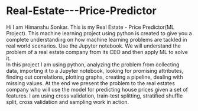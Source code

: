 # Real-Estate---Price-Predictor
Hi I am Himanshu Sonkar. This is my Real Estate - Price Predictor(ML Project).
This machine learning project using python is created to give you a complete understanding on how machine learning problems are tackled in real world scenarios. Use the Jupyter notebook.
We will understand the problem of a real estate company from its CEO and then apply ML to solve it.  
In this project I am using python, analyzing the problem from collecting data, importing it to a Jupyter notebook, looking for promising attributes, finding out correlations, plotting graphs, creating a pipeline, dealing with missing values. 
At the end we present the problem to the real estates company who will use the model for predicting house prices given a set of features. I am using cross validation, train-test splitting, stratified shuffle split, cross validation and sampling work in action. 
